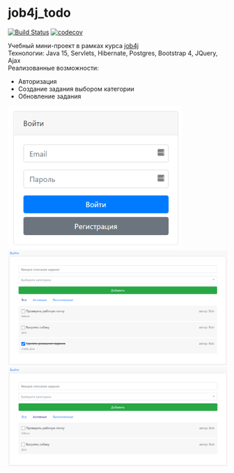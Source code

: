 # job4j_todo

[![Build Status](https://app.travis-ci.com/dheaven92/job4j_todo.svg?branch=master)](https://app.travis-ci.com/dheaven92/job4j_todo)
[![codecov](https://codecov.io/gh/dheaven92/job4j_todo/branch/master/graph/badge.svg?token=T9UVRXEISL)](https://codecov.io/gh/dheaven92/job4j_todo)

Учебный мини-проект в рамках курса [job4j](https://job4j.ru/)  
Технологии: Java 15, Servlets, Hibernate, Postgres, Bootstrap 4, JQuery, Ajax  
Реализованные возможности:
- Авторизация
- Создание задания  выбором категории
- Обновление задания

<img src="https://raw.githubusercontent.com/dheaven92/job4j_todo/master/images/screen1.png" width="400px">
<br>
<img src="https://raw.githubusercontent.com/dheaven92/job4j_todo/master/images/screen2.png" width="800px">
<br>
<img src="https://raw.githubusercontent.com/dheaven92/job4j_todo/master/images/screen3.png" width="800px">